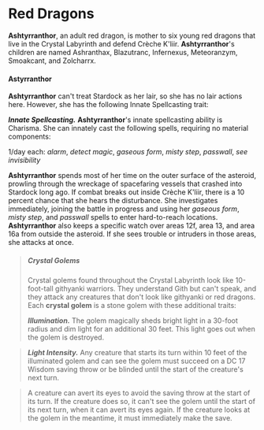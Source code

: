 # Red Dragons

**Ashtyrranthor**, an adult red dragon, is mother to six young red dragons that live in the Crystal Labyrinth and defend Crèche K'liir. **Ashtyrranthor**'s children are named Ashranthax, Blazutranc, Infernexus, Meteoranzym, Smoakcant, and Zolcharrx.

#### Astyrranthor

**Ashtyrranthor** can't treat Stardock as her lair, so she has no lair actions here. However, she has the following Innate Spellcasting trait:

***Innate Spellcasting.*** **Ashtyrranthor**'s innate spellcasting ability is Charisma. She can innately cast the following spells, requiring no material components:

1/day each: *alarm*, *detect magic*, *gaseous form*, *misty step*, *passwall*, *see invisibility*

**Ashtyrranthor** spends most of her time on the outer surface of the asteroid, prowling through the wreckage of spacefaring vessels that crashed into Stardock long ago. If combat breaks out inside Crèche K'liir, there is a 10 percent chance that she hears the disturbance. She investigates immediately, joining the battle in progress and using her *gaseous form*, *misty step*, and *passwall* spells to enter hard-to-reach locations. **Ashtyrranthor** also keeps a specific watch over areas 12f, area 13, and area 16a from outside the asteroid. If she sees trouble or intruders in those areas, she attacks at once.

> ##### Crystal Golems
>
>Crystal golems found throughout the Crystal Labyrinth look like 10-foot-tall githyanki warriors. They understand Gith but can't speak, and they attack any creatures that don't look like githyanki or red dragons. Each **crystal golem** is a stone golem with these additional traits:
>
>***Illumination.*** The golem magically sheds bright light in a 30-foot radius and dim light for an additional 30 feet. This light goes out when the golem is destroyed.

>***Light Intensity.*** Any creature that starts its turn within 10 feet of the illuminated golem and can see the golem must succeed on a DC 17 Wisdom saving throw or be blinded until the start of the creature's next turn.

>A creature can avert its eyes to avoid the saving throw at the start of its turn. If the creature does so, it can't see the golem until the start of its next turn, when it can avert its eyes again. If the creature looks at the golem in the meantime, it must immediately make the save.